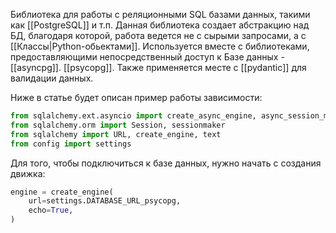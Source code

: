 Библиотека для работы с реляционными SQL базами данных, такими как [[PostgreSQL]] и т.п. Данная библиотека создает абстракцию над БД, благодаря которой, работа ведется не с сырыми запросами, а с [[Классы|Python-обьектами]]. Используется вместе с библиотеками, предоставляющими непосредственный доступ к Базе данных - [[asyncpg]]. [[psycopg]]. Также применяется месте с [[pydantic]] для валидации данных.

Ниже в статье будет описан пример работы
зависимости:
```python
from sqlalchemy.ext.asyncio import create_async_engine, async_session_maker, AsyncSession
from sqlalchemy.orm import Session, sessionmaker
from sqlalchemy import URL, create_engine, text
from config import settings
```


Для того, чтобы подключиться к базе данных, нужно начать с создания движка:
```python
engine = create_engine(
	url=settings.DATABASE_URL_psycopg,
	echo=True,
)
```
